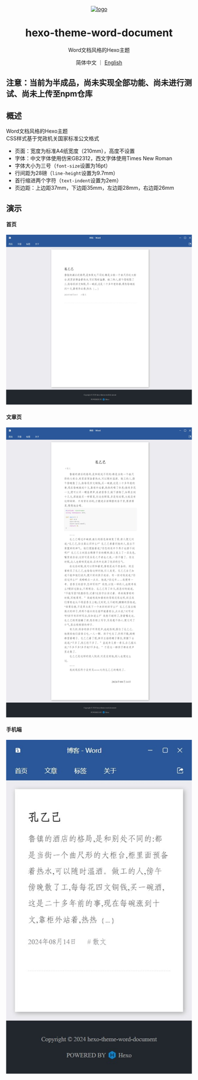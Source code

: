 <p align="center">
  <a href="#">
    <img width="200" src="readme-img/favicon.ico" alt="logo">
  </a>
</p>

<h1 align="center">hexo-theme-word-document</h1>

<p align="center">Word文档风格的Hexo主题</p>

<p align='center'>
简体中文 ｜ <a href="README.en.md">English</a>
</p>

## 注意：当前为半成品，尚未实现全部功能、尚未进行测试、尚未上传至npm仓库

## 概述
Word文档风格的Hexo主题  
CSS样式基于党政机关国家标准公文格式
+ 页面：宽度为标准A4纸宽度（210mm），高度不设置
+ 字体：中文字体使用仿宋GB2312，西文字体使用Times New Roman
+ 字体大小为三号（`font-size`设置为16pt）
+ 行间距为28磅（`line-height`设置为9.7mm）
+ 首行缩进两个字符（`text-indent`设置为2em）
+ 页边距：上边距37mm，下边距35mm，左边距28mm，右边距26mm

## 演示
#### 首页
![](readme-img/1.jpeg)
#### 文章页
![](readme-img/2.jpeg)
#### 手机端
![](readme-img/3.jpeg)
